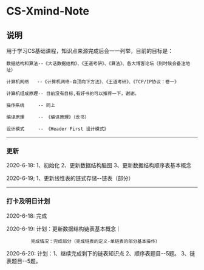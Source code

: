 # CS-Xmind-Note
## 说明
  用于学习CS基础课程，知识点来源完成后会一一列举，目前的目标是：
  
    数据结构和算法--《大话数据结构》、《王道考研》、《算法》、各大博客论坛（到时候会备注地址）
  
    计算机网络   --《计算机网络-自顶向下方法》、《王道考研》、《TCP/IP协议：卷一》
  
    计算机组成原理-- 目前没有目标,有好书的可以推荐一下，谢谢。
  
    操作系统     -- 同上
  
    编译原理     -- 《编译原理》（龙书）
  
    设计模式     -- 《Header First 设计模式》
  
---
### 更新
  2020-6-18: 1、初始化 
             2、更新数据结构脑图
             3、更新数据结构顺序表基本概念

  2020-6-19; 1、更新线性表的链式存储--链表（部分）
             
---
### 打卡及明日计划
  2020-6-18: 完成
  
  2020-6-19: 计划：更新数据结构链表基本概念｜
            
             完成情况：完成部分（完成链表的定义-单链表的部分基本操作）

  2020-6-20: 计划：1、继续完成剩下的链表知识点
                  2、顺序表题目--5题。
                  3、链表题目--5题。